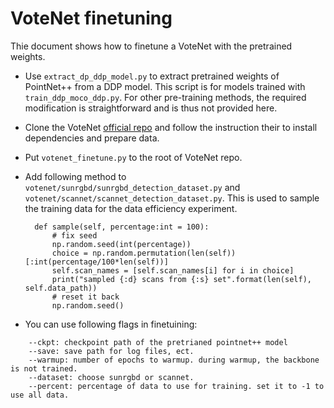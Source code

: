 # VoteNet finetuning

Thie document shows how to finetune a VoteNet with the pretrained weights. 

- Use `extract_dp_ddp_model.py` to extract pretrained weights of PointNet++ from a DDP model. This script is for models trained with `train_ddp_moco_ddp.py`. For other pre-training methods, the required modification is straightforward and is thus not provided here. 
- Clone the VoteNet [official repo]("https://github.com/facebookresearch/votenet") and follow the instruction their to install dependencies and prepare data. 
- Put `votenet_finetune.py` to the root of VoteNet repo.
- Add following method to `votenet/sunrgbd/sunrgbd_detection_dataset.py` and `votenet/scannet/scannet_detection_dataset.py`. This is used to sample the training data for the data efficiency experiment. 

        def sample(self, percentage:int = 100):
            # fix seed
            np.random.seed(int(percentage))
            choice = np.random.permutation(len(self))[:int(percentage/100*len(self))]
            self.scan_names = [self.scan_names[i] for i in choice]
            print("sampled {:d} scans from {:s} set".format(len(self), self.data_path))
            # reset it back
            np.random.seed()

- You can use following flags in finetuining: 
```
    --ckpt: checkpoint path of the pretrianed pointnet++ model
    --save: save path for log files, ect.
    --warmup: number of epochs to warmup. during warmup, the backbone is not trained. 
    --dataset: choose sunrgbd or scannet.
    --percent: percentage of data to use for training. set it to -1 to use all data. 
```